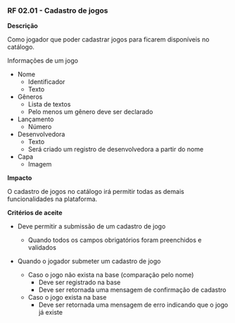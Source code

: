 ### RF 02.01 - Cadastro de jogos

__Descrição__

Como jogador que poder cadastrar jogos para ficarem disponíveis no catálogo.

Informações de um jogo

- Nome
	- Identificador
	- Texto
- Gêneros
	- Lista de textos
	- Pelo menos um gênero deve ser declarado
- Lançamento
	- Número
- Desenvolvedora
	- Texto
	- Será criado um registro de desenvolvedora a partir do nome
- Capa
	- Imagem

__Impacto__

O cadastro de jogos no catálogo irá permitir todas as demais funcionalidades na plataforma.

__Critérios de aceite__

- Deve permitir a submissão de um cadastro de jogo
	- Quando todos os campos obrigatórios foram preenchidos e validados

- Quando o jogador submeter um cadastro de jogo
	- Caso o jogo não exista na base (comparação pelo nome)
		- Deve ser registrado na base
		- Deve ser retornada uma mensagem de confirmação de cadastro
	- Caso o jogo exista na base
		- Deve ser retornada uma mensagem de erro indicando que o jogo já existe